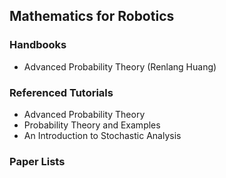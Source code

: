 ## Mathematics for Robotics

### Handbooks
- Advanced Probability Theory (Renlang Huang)

### Referenced Tutorials
- Advanced Probability Theory
- Probability Theory and Examples
- An Introduction to Stochastic Analysis

### Paper Lists
